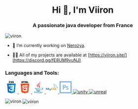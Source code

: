 <h1 align="center">Hi 👋, I'm Viiron</h1>
<h3 align="center">A passionate java developer from France</h3>

<p align="left"> <img src="https://komarev.com/ghpvc/?username=viiron&label=Profile%20views&color=0e75b6&style=flat" alt="viiron" /> </p>

- 🔭 I’m currently working on [Nerozya](https://viiron.site/).

- 👨‍💻 All of my projects are available at [https://viiron.site/](https://discord.gg/fE8UM9vuNJ)


<h3 align="left">Languages and Tools:</h3>
<p align="left"> <a href="https://www.w3schools.com/css/" target="_blank"> <img src="https://raw.githubusercontent.com/devicons/devicon/master/icons/css3/css3-original-wordmark.svg" alt="css3" width="40" height="40"/> </a> <a href="https://www.w3.org/html/" target="_blank"> <img src="https://raw.githubusercontent.com/devicons/devicon/master/icons/html5/html5-original-wordmark.svg" alt="html5" width="40" height="40"/> </a> <a href="https://www.java.com" target="_blank"> <img src="https://raw.githubusercontent.com/devicons/devicon/master/icons/java/java-original.svg" alt="java" width="40" height="40"/> </a> <a href="https://www.mysql.com/" target="_blank"> <img src="https://raw.githubusercontent.com/devicons/devicon/master/icons/mysql/mysql-original-wordmark.svg" alt="mysql" width="40" height="40"/> </a> <a href="https://www.photoshop.com/en" target="_blank"> <img src="https://raw.githubusercontent.com/devicons/devicon/master/icons/photoshop/photoshop-line.svg" alt="photoshop" width="40" height="40"/> </a> <a href="https://unity.com/" target="_blank"> <img src="https://www.vectorlogo.zone/logos/unity3d/unity3d-icon.svg" alt="unity" width="40" height="40"/> </a> <a href="https://unrealengine.com/" target="_blank"> <img src="https://raw.githubusercontent.com/kenangundogan/fontisto/036b7eca71aab1bef8e6a0518f7329f13ed62f6b/icons/svg/brand/unreal-engine.svg" alt="unreal" width="40" height="40"/> </a> </p>

<p><img align="left" src="https://github-readme-stats.vercel.app/api/top-langs?username=viiron&show_icons=true&locale=en&layout=compact" alt="viiron" /></p>

<p>&nbsp;<img align="center" src="https://github-readme-stats.vercel.app/api?username=viiron&show_icons=true&locale=en" alt="viiron" /></p>
